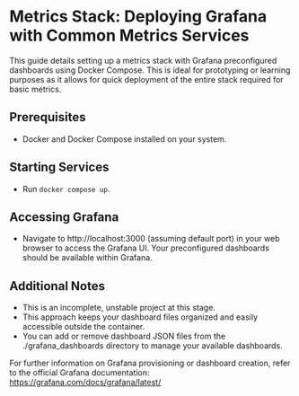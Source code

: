 # Metrics Stack: Deploying Grafana with Common Metrics Services

This guide details setting up a metrics stack with Grafana preconfigured dashboards using Docker Compose. This is ideal for prototyping or learning purposes as it allows for quick deployment of the entire stack required for basic metrics.

## Prerequisites

- Docker and Docker Compose installed on your system.

## Starting Services

- Run `docker compose up`.

## Accessing Grafana

- Navigate to http://localhost:3000 (assuming default port) in your web browser to access the Grafana UI.
Your preconfigured dashboards should be available within Grafana.

## Additional Notes

- This is an incomplete, unstable project at this stage.
- This approach keeps your dashboard files organized and easily accessible outside the container.
- You can add or remove dashboard JSON files from the ./grafana_dashboards directory to manage your available dashboards.

For further information on Grafana provisioning or dashboard creation, refer to the official Grafana documentation: https://grafana.com/docs/grafana/latest/